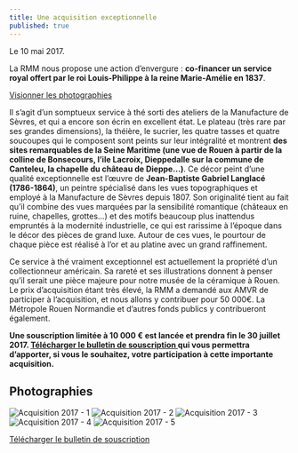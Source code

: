 ```yaml
---
title: Une acquisition exceptionnelle
published: true
---
```


Le 10 mai 2017.

La RMM nous propose une action d’envergure : **co-financer un service royal offert par le roi Louis-Philippe à la reine Marie-Amélie en 1837**.

[Visionner les photographies](#photos)

Il s’agit d’un somptueux service à thé sorti des ateliers de la Manufacture de Sèvres, et qui a encore son écrin en excellent état. Le plateau (très rare par ses grandes dimensions), la théière, le sucrier, les quatre tasses et quatre soucoupes qui le composent sont peints sur leur intégralité et montrent **des sites remarquables de la Seine Maritime (une vue de Rouen à partir de la colline de Bonsecours, l’ile Lacroix, Dieppedalle sur la commune de Canteleu, la chapelle du château de Dieppe…)**. Ce décor peint d’une qualité exceptionnelle est l’œuvre de **Jean-Baptiste Gabriel Langlacé (1786-1864)**, un peintre spécialisé dans les vues topographiques et employé à la Manufacture de Sèvres depuis 1807. Son originalité tient au fait qu’il combine des vues marquées par la sensibilité romantique (châteaux en ruine, chapelles, grottes…) et des motifs beaucoup plus inattendus empruntés à la modernité industrielle, ce qui est rarissime à l’époque dans le décor des pièces de grand luxe. Autour de ces vues, le pourtour de chaque pièce est réalisé à l’or et au platine avec un grand raffinement.

Ce service à thé vraiment exceptionnel est actuellement la propriété d’un collectionneur américain. Sa rareté et ses illustrations donnent à penser qu’il serait une pièce majeure pour notre musée de la céramique à Rouen.
Le prix d’acquisition étant très élevé, la RMM a demandé aux AMVR de participer à l’acquisition, et nous allons y contribuer pour 50 000€. La Métropole Rouen Normandie et d’autres fonds publics y contribueront également.

**Une souscription limitée à 10 000 € est lancée et prendra fin le 30 juillet 2017. [Télécharger le bulletin de souscription ](/fichiers/170510-acquisition-service-a-the.pdf) qui vous permettra d’apporter, si vous le souhaitez, votre participation à cette importante acquisition.**

<a name="photos"></a>

## Photographies

![Acquisition 2017 - 1](/fichiers/acquisition-2017/acquisition-2017-1.jpg)
![Acquisition 2017 - 2](/fichiers/acquisition-2017/acquisition-2017-5.jpg)
![Acquisition 2017 - 3](/fichiers/acquisition-2017/acquisition-2017-2.jpg)
![Acquisition 2017 - 4](/fichiers/acquisition-2017/acquisition-2017-3.jpg)
![Acquisition 2017 - 5](/fichiers/acquisition-2017/acquisition-2017-4.jpg)

[Télécharger le bulletin de souscription ](/fichiers/170510-acquisition-service-a-the.pdf)
